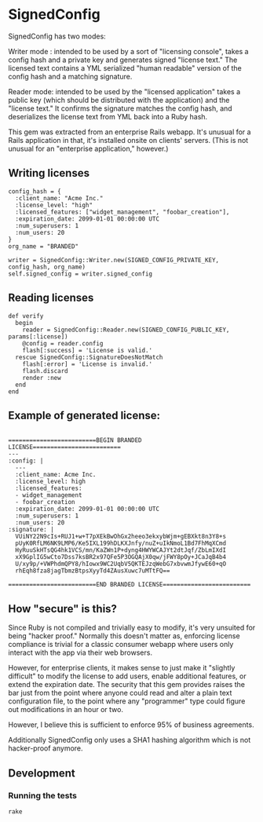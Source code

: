# SignedConfig

SignedConfig has two modes: 

Writer mode : intended to be used by a sort of "licensing console", takes a config hash and a private key and generates 
signed "license text."  The licensed text contains a YML serialized "human readable" version of the config hash and
a matching signature.

Reader mode: intended to be used by the "licensed application" takes a public key (which should be distributed with the
application) and the "license text."  It confirms the signature matches the config hash, and deserializes the license text 
from YML back into a Ruby hash.

This gem was extracted from an enterprise Rails webapp.  It's unusual for a Rails application in that, it's installed onsite
on clients' servers.  (This is not unusual for an "enterprise application," however.) 


## Writing licenses

    config_hash = {
      :client_name: "Acme Inc."
      :license_level: "high"
      :licensed_features: ["widget_management", "foobar_creation"],
      :expiration_date: 2099-01-01 00:00:00 UTC
      :num_superusers: 1
      :num_users: 20
    }
    org_name = "BRANDED"

    writer = SignedConfig::Writer.new(SIGNED_CONFIG_PRIVATE_KEY, config_hash, org_name)
    self.signed_config = writer.signed_config


## Reading licenses

    def verify
      begin
        reader = SignedConfig::Reader.new(SIGNED_CONFIG_PUBLIC_KEY, params[:license])
        @config = reader.config
        flash[:success] = 'License is valid.'
      rescue SignedConfig::SignatureDoesNotMatch
        flash[:error] = 'License is invalid.'
        flash.discard
        render :new
      end
    end



## Example of generated license:
```

=========================BEGIN BRANDED LICENSE=========================
---
:config: |
  ---
  :client_name: Acme Inc.
  :license_level: high
  :licensed_features:
  - widget_management
  - foobar_creation
  :expiration_date: 2099-01-01 00:00:00 UTC
  :num_superusers: 1
  :num_users: 20
:signature: |
  VUiNY22N9cIs+RUJ1+w+T7pXEkBwOhGx2heeo3ekxybWjm+gEBXkt8n3Y8+s
  pUyK0RfLM6NK9LMP6/Ke5IXL199hDLKXJnfy/nuZ+uIkNmoL1Bd7FhMqXCmd
  HyRuuSkHTsQG4hk1VCS/mn/KaZWn1P+dyng4HWYWCAJYt2dtJqf/ZbLmIXdI
  xX9GplIG5wCto7Dss7ksBR2x97QFe5P3OGQAjX0qw/jFWY8pOy+JCaJqB4b4
  U/xy9p/+VWPhdmQPY8/hIowx9WC2UqbV5QKTEJzqWebG7xbvwmJfywE60+qO
  rhEqh8fza8jagTbmzBtpsXyyTd4ZAusXuwc7uMTtFQ==

=========================END BRANDED LICENSE=========================
```

## How "secure" is this? 

Since Ruby is not compiled and trivially easy to modify, it's very unsuited for being "hacker proof."  Normally this doesn't
matter as, enforcing license compliance is trivial for a classic consumer webapp where users only interact with the app via
their web browsers.

However, for enterprise clients, it makes sense to just make it "slightly difficult" to modify the license to add users,
enable additional features, or extend the expiration date.  The security that this gem provides raises the bar just from 
the point where anyone could read and alter a plain text configuration file, to the point where any "programmer" type could
figure out modifications in an hour or two.  

However, I believe this is sufficient to enforce 95% of business agreements.
 
Additionally SignedConfig only uses a SHA1 hashing algorithm which is not hacker-proof anymore.


## Development

### Running the tests

    rake